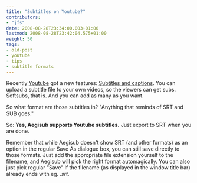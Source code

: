 ```yaml
---
title: "Subtitles on Youtube?"
contributors:
- "jfs"
date: 2008-08-28T23:34:00.003+01:00
lastmod: 2008-08-28T23:42:04.575+01:00
weight: 50
tags:
- old-post
- youtube
- tips
- subtitle formats
---
```

Recently [Youtube](http://www.youtube.com/) got a new features: [Subtitles and captions](http://help.youtube.com/support/youtube/bin/answer.py?answer=100079&topic=15328). You can upload a subtitle file to your own videos, so the viewers can get subs. Softsubs, that is. And you can add as many as you want.

So what format are those subtitles in? "Anything that reminds of SRT and SUB goes."

So: **Yes, Aegisub supports Youtube subtitles.** Just export to SRT when you are done.

Remember that while Aegisub doesn't show SRT (and other formats) as an option in the regular Save As dialogue box, you can still save directly to those formats. Just add the appropriate file extension yourself to the filename, and Aegisub will pick the right format automagically.
You can also just pick regular "Save" if the filename (as displayed in the window title bar) already ends with eg. *.srt*.
